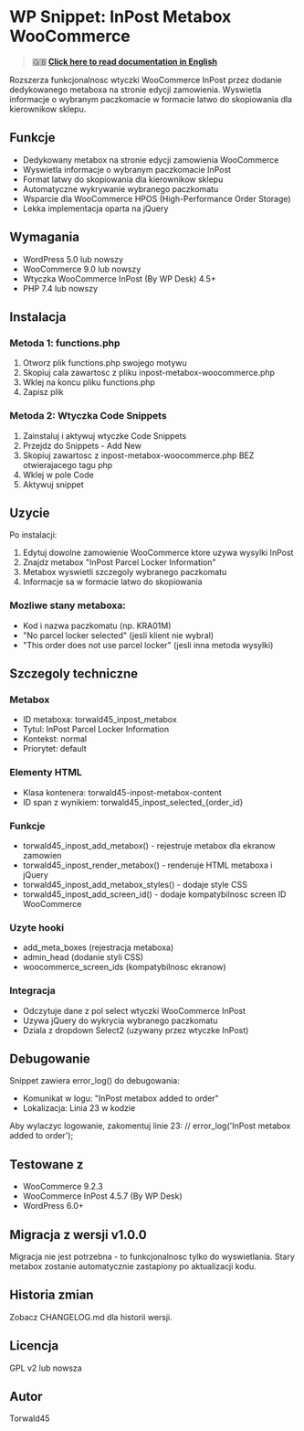 # WP Snippet: InPost Metabox WooCommerce

> **🇬🇧 [Click here to read documentation in English](README.md)**

Rozszerza funkcjonalnosc wtyczki WooCommerce InPost przez dodanie dedykowanego metaboxa na stronie edycji zamowienia. Wyswietla informacje o wybranym paczkomacie w formacie latwo do skopiowania dla kierownikow sklepu.

## Funkcje

- Dedykowany metabox na stronie edycji zamowienia WooCommerce
- Wyswietla informacje o wybranym paczkomacie InPost
- Format latwy do skopiowania dla kierownikow sklepu
- Automatyczne wykrywanie wybranego paczkomatu
- Wsparcie dla WooCommerce HPOS (High-Performance Order Storage)
- Lekka implementacja oparta na jQuery

## Wymagania

- WordPress 5.0 lub nowszy
- WooCommerce 9.0 lub nowszy
- Wtyczka WooCommerce InPost (By WP Desk) 4.5+
- PHP 7.4 lub nowszy

## Instalacja

### Metoda 1: functions.php

1. Otworz plik functions.php swojego motywu
2. Skopiuj cala zawartosc z pliku inpost-metabox-woocommerce.php
3. Wklej na koncu pliku functions.php
4. Zapisz plik

### Metoda 2: Wtyczka Code Snippets

1. Zainstaluj i aktywuj wtyczke Code Snippets
2. Przejdz do Snippets - Add New
3. Skopiuj zawartosc z inpost-metabox-woocommerce.php BEZ otwierajacego tagu php
4. Wklej w pole Code
5. Aktywuj snippet

## Uzycie

Po instalacji:
1. Edytuj dowolne zamowienie WooCommerce ktore uzywa wysylki InPost
2. Znajdz metabox "InPost Parcel Locker Information"
3. Metabox wyswietli szczegoly wybranego paczkomatu
4. Informacje sa w formacie latwo do skopiowania

### Mozliwe stany metaboxa:
- Kod i nazwa paczkomatu (np. KRA01M)
- "No parcel locker selected" (jesli klient nie wybral)
- "This order does not use parcel locker" (jesli inna metoda wysylki)

## Szczegoly techniczne

### Metabox
- ID metaboxa: torwald45_inpost_metabox
- Tytul: InPost Parcel Locker Information
- Kontekst: normal
- Priorytet: default

### Elementy HTML
- Klasa kontenera: torwald45-inpost-metabox-content
- ID span z wynikiem: torwald45_inpost_selected_{order_id}

### Funkcje
- torwald45_inpost_add_metabox() - rejestruje metabox dla ekranow zamowien
- torwald45_inpost_render_metabox() - renderuje HTML metaboxa i jQuery
- torwald45_inpost_add_metabox_styles() - dodaje style CSS
- torwald45_inpost_add_screen_id() - dodaje kompatybilnosc screen ID WooCommerce

### Uzyte hooki
- add_meta_boxes (rejestracja metaboxa)
- admin_head (dodanie styli CSS)
- woocommerce_screen_ids (kompatybilnosc ekranow)

### Integracja
- Odczytuje dane z pol select wtyczki WooCommerce InPost
- Uzywa jQuery do wykrycia wybranego paczkomatu
- Dziala z dropdown Select2 (uzywany przez wtyczke InPost)

## Debugowanie

Snippet zawiera error_log() do debugowania:
- Komunikat w logu: "InPost metabox added to order"
- Lokalizacja: Linia 23 w kodzie

Aby wylaczyc logowanie, zakomentuj linie 23:
// error_log('InPost metabox added to order');

## Testowane z

- WooCommerce 9.2.3
- WooCommerce InPost 4.5.7 (By WP Desk)
- WordPress 6.0+

## Migracja z wersji v1.0.0

Migracja nie jest potrzebna - to funkcjonalnosc tylko do wyswietlania. Stary metabox zostanie automatycznie zastapiony po aktualizacji kodu.

## Historia zmian

Zobacz CHANGELOG.md dla historii wersji.

## Licencja

GPL v2 lub nowsza

## Autor

Torwald45
